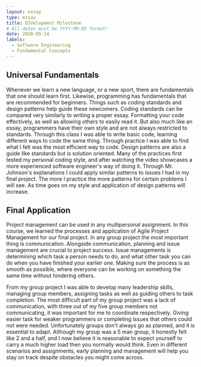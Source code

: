 ```yaml
---
layout: essay
type: essay
title: DIVelopment Milestone
# All dates must be YYYY-MM-DD format!
date: 2020-05-14
labels:
  - Software Engineering
  - Fundamental Concepts
---
```


## Universal Fundamentals
   Whenever we learn a new language, or a new sport, there are fundamentals that one should learn first. Likewise, 
  programming has fundamentals that are recommended for beginners. Things such as coding standards and design patterns
  help guide these newcomers. Coding standards can be compared very similarly to writing a proper essay. Formatting your
  code effectively, as well as allowing others to easily read it. But also much like an essay, programmers have their own
  style and are not always restricted to standards. Through this class I was able to write basic code, learning different 
  ways to code the same thing. Through practice I was able to find what I felt was the most efficient way to code.
  Design patterns are also a guide like standards but is solution oriented. Many of the practices first tested my personal
  coding style, and after watching the video showcases a more experienced software engineer's way of doing it. Through 
  Mr. Johnson's explanations I could apply similar patterns to issues I had in my final project. 
  The more I practice the more patterns for certain problems I will see. As time goes on my style and application of 
  design patterns will increase.
  
## Final Application
   Project management can be used in any multipersonal assignment. In this course, we learned the processes and application 
of Agile Project Management for our final project. In any group project the most important thing is communication. 
Alongside communication, planning and issue management are crucial to project success. Issue managements is determining
which task a person needs to do, and what other task you can do when you have finished your earlier one. Making sure the 
process is as smooth as possible, where everyone can be working on something the same time without hindering others. 

   From my group project I was able to develop many leadership skills, managing group members, assigning tasks as well as 
guiding others to task completion. The most difficult part of my group project was a lack of communication, with three 
out of my five group members not communicating, it was important for me to coordinate respectively. Giving easier task
for weaker programmers or completing issues that others could not were needed. Unfortunately groups don't always go as 
planned, and it is essential to adapt. Although my group was a 5 man group, it honestly felt like 2 and a half, and I 
now believe it is reasonable to expect yourself to carry a much higher load then you normally would think. 
Even in different scenarios and assignments, early planning and management will help you stay on track despite obstacles
you might come across. 

    
  
  
